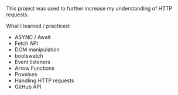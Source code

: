This project was used to further increase my understanding of HTTP requests.

What I learned / practiced:

- ASYNC / Await
- Fetch API
- DOM manipulation
- bootswatch
- Event listeners
- Arrow Functions
- Promises
- Handling HTTP requests
- GitHub API
